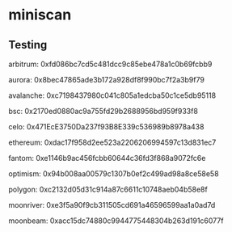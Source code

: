 # miniscan

## Testing

arbitrum: 0xfd086bc7cd5c481dcc9c85ebe478a1c0b69fcbb9

aurora: 0x8bec47865ade3b172a928df8f990bc7f2a3b9f79

avalanche: 0xc7198437980c041c805a1edcba50c1ce5db95118

bsc: 0x2170ed0880ac9a755fd29b2688956bd959f933f8

celo: 0x471EcE3750Da237f93B8E339c536989b8978a438

ethereum: 0xdac17f958d2ee523a2206206994597c13d831ec7

fantom: 0xe1146b9ac456fcbb60644c36fd3f868a9072fc6e

optimism: 0x94b008aa00579c1307b0ef2c499ad98a8ce58e58

polygon: 0xc2132d05d31c914a87c6611c10748aeb04b58e8f

moonriver: 0xe3f5a90f9cb311505cd691a46596599aa1a0ad7d

moonbeam: 0xacc15dc74880c9944775448304b263d191c6077f
